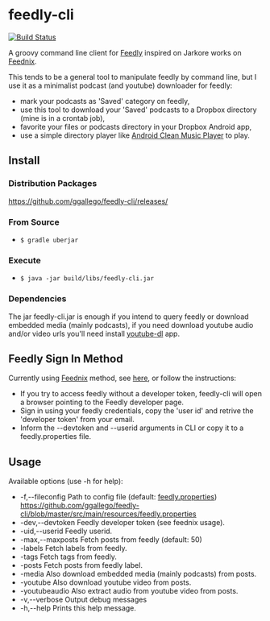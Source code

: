 feedly-cli
==========
[![Build Status](https://travis-ci.org/ggallego/feedly-cli.svg?branch=master)](https://travis-ci.org/ggallego/feedly-cli)

A groovy command line client for [Feedly](http://feedly.com/) inspired on Jarkore works on [Feednix](https://github.com/Jarkore/Feednix).

This tends to be a general tool to manipulate feedly by command line, but I use it as a minimalist podcast (and youtube) downloader for feedly:
- mark your podcasts as 'Saved' category on feedly,
- use this tool to download your 'Saved' podcasts to a Dropbox directory (mine is in a crontab job), 
- favorite your files or podcasts directory in your Dropbox Android app,
- use a simple directory player like [Android Clean Music Player](https://play.google.com/store/apps/details?id=com.myskyspark.music) to play.

## Install

### Distribution Packages

https://github.com/ggallego/feedly-cli/releases/

### From Source

* `$ gradle uberjar`

### Execute

* `$ java -jar build/libs/feedly-cli.jar`

### Dependencies

The jar feedly-cli.jar is enough if you intend to query feedly or download embedded media (mainly podcasts), if you need download youtube audio and/or video urls you'll need install [youtube-dl](http://rg3.github.io/youtube-dl/) app. 

## Feedly Sign In Method

Currently using [Feednix](https://github.com/Jarkore/Feednix) method, see [here](https://github.com/Jarkore/Feednix#notes-on-sign-in-method-and-rate-limiting-please-read), or follow the instructions:
* If you try to access feedly without a developer token, feedly-cli will open a browser pointing to the Feedly developer page.
* Sign in using your feedly credentials, copy the 'user id' and retrive the 'developer token' from your email.
* Inform the --devtoken and --userid arguments in CLI or copy it to a feedly.properties file.

## Usage

Available options (use -h for help):
* -f,--fileconfig <arg>     Path to config file (default: [feedly.properties](src/main/resources/feedly.properties))
https://github.com/ggallego/feedly-cli/blob/master/src/main/resources/feedly.properties
* -dev,--devtoken <TOKEN>   Feedly developer token (see feednix usage).
* -uid,--userid <id>        Feedly userid.
* -max,--maxposts <NNN>     Fetch <number> posts from feedly (default: 50)
* -labels                   Fetch labels from feedly.
* -tags                     Fetch tags from feedly.
* -posts <LABEL>            Fetch posts from feedly label.
* -media                    Also download embedded media (mainly podcasts) from posts.
* -youtube                   Also download youtube video from posts.
* -youtubeaudio              Also extract audio from youtube video from posts.
* -v,--verbose              Output debug messages
* -h,--help                 Prints this help message.
